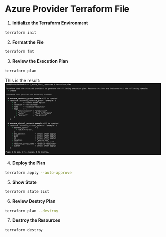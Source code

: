 # Azure Provider Terraform File

1. **Initialize the Terraform Environment**
```bash
terraform init
```

2. **Format the File**
```bash
terraform fmt
```

3. **Review the Execution Plan**
```bash
terraform plan
```
This is the result:
![Local Image](../../images/plan_virtual_network.png)

4. **Deploy the Plan**
```bash
terraform apply --auto-approve
```

5. **Show State**
```bash
terraform state list
```

6. **Review Destroy Plan**
```bash
terraform plan --destroy
```

7. **Destroy the Resources**
```bash
terraform destroy
```